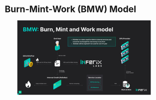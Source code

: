 # Burn-Mint-Work (BMW) Model

<figure><img src="../.gitbook/assets/Page22.jpg" alt=""><figcaption></figcaption></figure>
